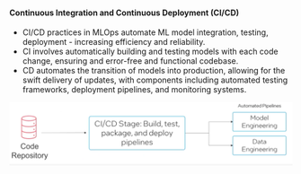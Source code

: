 #### Continuous Integration and Continuous Deployment (CI/CD)  

- CI/CD practices in MLOps automate ML model integration, testing, deployment - increasing efficiency and reliability. 
- CI involves automatically building and testing models with each code change, ensuring and error-free and functional codebase. 
- CD automates the transition of models into production, allowing for the swift delivery of updates, with components including automated testing frameworks, deployment pipelines, and monitoring systems.

![alt text](cicd.png)